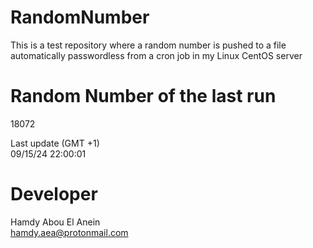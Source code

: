 # RandomNumber    
This is a test repository where a random number is pushed to a file automatically passwordless from a cron job in my Linux CentOS server    
# Random Number of the last run   
18072
      
Last update (GMT +1)    
09/15/24 22:00:01
# Developer    
Hamdy Abou El Anein   
hamdy.aea@protonmail.com
